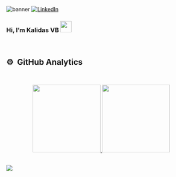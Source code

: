 
![banner](https://media-exp3.licdn.com/dms/image/C5616AQFjrVa45ShPxQ/profile-displaybackgroundimage-shrink_350_1400/0/1623651186796?e=1629331200&v=beta&t=znPMnNQgDBqK8CsCsx0w6oMMD4HASJVDP_qQ592J85Q)
[![LinkedIn][linkedin-shield]][linkedin-url]
 
  ### Hi, I’m  Kalidas VB <img src="https://raw.githubusercontent.com/MartinHeinz/MartinHeinz/master/wave.gif" width="30px">
  <br>
  
  ## ⚙️ &nbsp;GitHub Analytics
  

 
 
<br>
<p align="center">
<a href="https://github.com/KalidasVijayBhak">
<!--   ![Anurag's GitHub stats](https://github-readme-stats.vercel.app/api?username=KalidasVijayBhak&count_private=true&show_icons=true&theme=dark) -->
  <img height="180em" src="https://github-readme-stats.vercel.app/api?username=KalidasVijayBhak&theme=dark&show_icons=true&include_all_commits=true&count_private=true"/>
  <img height="180em" src="https://github-readme-stats.vercel.app/api/top-langs/?username=KalidasVijayBhak&layout=compact&langs_count=8&theme=dark"/>
</a>
</p>
 
<!-- ![Top Langs](https://github-readme-stats.vercel.app/api/top-langs/?username=KalidasVijayBhak&layout=compact&count_private=true&show_icons=true&theme=dark)  -->


[linkedin-shield]: https://img.shields.io/badge/-LinkedIn-black.svg?style=for-the-badge&logo=linkedin&colorB=555
[linkedin-url]:https://www.linkedin.com/in/kalidas-vb-9706731a5/
<br>
![](https://komarev.com/ghpvc/?username=KalidasVijayBhak&color=brightgreen)

